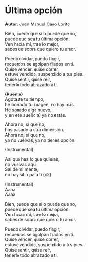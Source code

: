 # Última opción

**Autor:** Juan Manuel Cano Lorite

Bien, puede que sí o puede que no,  
puede que sea tu última opción.  
Ven hacia mí, trae lo mejor,  
sabes de sobra que quiero tu amor.  

Puedo olvidar, puedo fingir,  
recuerdos se agolpan fijados en ti.  
Quise vencer, quise correr,  
estuve vendido, suspendido a tus pies.  
Quise sentir, quise reír,  
tenerlo todo abrazado a ti.  
  
**(Puente)**  
Agotaste tu tiempo,  
he borrado tu imagen, no hay más.  
He soñado algo nuevo,  
y en ese sueño tú ya no estás.  

Ahora no, sí que no,  
has pasado a otra dimensión.  
Ahora no, sí que no,  
ya no vuelvas, ya no tienes opción.  

(Instrumental)  
 
Así que haz lo que quieras,  
no vuelvas aquí.  
Sal de mi mente,  
no hay sitio para ti (x2)

(Instrumental)  
Aaaa  
Aaaa  

Bien, puede que sí o puede que no,  
puede que sea tu última opción.  
Ven hacia mí, trae lo mejor,  
sabes de sobra que quiero tu amor.  

Puedo olvidar, puedo fingir,  
recuerdos se agolpan fijados en ti.  
Quise vencer, quise correr,  
estuve vendido, suspendido a tus pies.  
Quise sentir, quise reír,  
tenerlo todo abrazado a ti.
